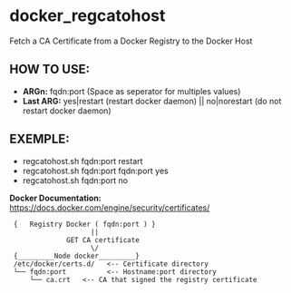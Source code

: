 # docker_regcatohost
Fetch a CA Certificate from a Docker Registry to the Docker Host

## HOW TO USE:
* **ARGn:** fqdn:port  (Space as seperator for multiples values)
* **Last ARG:** yes|restart (restart docker daemon) || no|norestart (do not restart docker daemon)

## EXEMPLE:	
* regcatohost.sh fqdn:port restart
* regcatohost.sh fqdn:port fqdn:port yes	
* regcatohost.sh fqdn:port no

**Docker Documentation:**
https://docs.docker.com/engine/security/certificates/

```
 {   Registry Docker ( fqdn:port ) }
                    ||
	          GET CA certificate
                    \/
 {_________Node docker_________}
 /etc/docker/certs.d/   <-- Certificate directory
 └── fqdn:port          <-- Hostname:port directory
 	 └── ca.crt   <-- CA that signed the registry certificate
```
